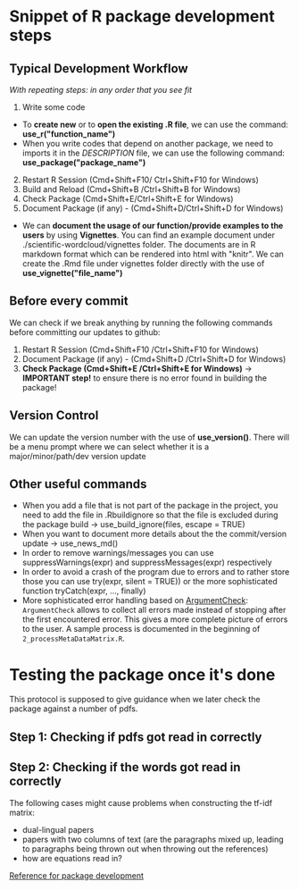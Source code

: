 # Snippet of R package development steps 

## Typical Development Workflow
*With repeating steps: in any order that you see fit*
1. Write some code 
+ To **create new** or to **open the existing .R file**, we can use the command: **use_r("function_name")**
+ When you write codes that depend on another package, we need to imports it in the *DESCRIPTION* file, we can use the following command: **use_package("package_name")** 
2. Restart R Session (Cmd+Shift+F10/ Ctrl+Shift+F10 for Windows)
3. Build and Reload (Cmd+Shift+B /Ctrl+Shift+B for Windows)
4. Check Package (Cmd+Shift+E/Ctrl+Shift+E for Windows)
5. Document Package (if any) - (Cmd+Shift+D/Ctrl+Shift+D for Windows) 
+ We can **document the usage of our function/provide examples to the users** by using **Vignettes**. You can find an example document under ./scientific-wordcloud/vignettes folder. The documents are in R markdown format which can be rendered into html with "knitr". We can create the .Rmd file under vignettes folder directly with the use of **use_vignette("file_name")**

## Before every commit
We can check if we break anything by running the following commands before committing our updates to github:
1. Restart R Session (Cmd+Shift+F10 /Ctrl+Shift+F10 for Windows)
2. Document Package (if any) - (Cmd+Shift+D /Ctrl+Shift+D for Windows)
3. **Check Package (Cmd+Shift+E /Ctrl+Shift+E for Windows)** -> **IMPORTANT step!** to ensure there is no error found in building the package! 

## Version Control 
We can update the version number with the use of **use_version()**. There will be a menu prompt where we can select whether it is a major/minor/path/dev version update

## Other useful commands
+ When you add a file that is not part of the package in the project, you need to add the file in .Rbuildignore so that the file is excluded during the package build -> use_build_ignore(files, escape = TRUE)
+ When you want to document more details about the the commit/version update -> use_news_md()
+ In order to remove warnings/messages you can use suppressWarnings(expr) and suppressMessages(expr) respectively
+ In order to avoid a crash of the program due to errors and to rather store those you can use try(expr, silent = TRUE)) or the more sophisticated function tryCatch(expr, ..., finally)
+ More sophisticated error handling based on [ArgumentCheck](https://cran.r-project.org/web/packages/ArgumentCheck/vignettes/ArgumentChecking.html): `ArgumentCheck` allows to collect all errors made instead of stopping after the first encountered error. This gives a more complete picture of errors to the user. A sample process is documented in the beginning of `2_processMetaDataMatrix.R`.

# Testing the package once it's done
This protocol is supposed to give guidance when we later check the package against a number of pdfs.

## Step 1: Checking if pdfs got read in correctly

## Step 2: Checking if the words got read in correctly
The following cases might cause problems when constructing the tf-idf matrix:
* dual-lingual papers
* papers with two columns of text (are the paragraphs mixed up, leading to paragraphs being thrown out when throwing out the references)
* how are equations read in?

[Reference for package development](https://www.hvitfeldt.me/blog/usethis-workflow-for-package-development/)
